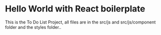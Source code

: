 # Hello World with React boilerplate

This is the To Do List Project, all files are in the src/js and src/js/component folder and the styles folder..
